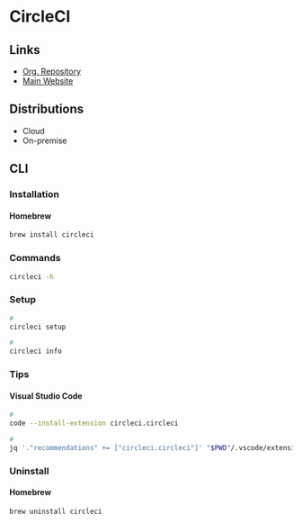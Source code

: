 # CircleCI

<!--
https://github.com/search?o=desc&q=filename%3Aconfig.yml+path%3A.circleci&s=indexed&type=Code
-->

## Links

- [Org. Repository](https://github.com/circleci)
- [Main Website](https://circleci.com)

## Distributions

- Cloud
- On-premise

## CLI

### Installation

#### Homebrew

```sh
brew install circleci
```

### Commands

```sh
circleci -h
```

### Setup

```sh
#
circleci setup

#
circleci info
```

<!--
./.circleci/config.yml
-->

<!-- ### Usage

```sh
#
circleci
``` -->

### Tips

#### Visual Studio Code

```sh
#
code --install-extension circleci.circleci

#
jq '."recommendations" += ["circleci.circleci"]' "$PWD"/.vscode/extensions.json | sponge "$PWD"/.vscode/extensions.json
```

### Uninstall

#### Homebrew

```sh
brew uninstall circleci
```
